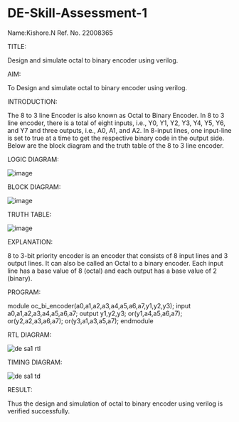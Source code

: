 # DE-Skill-Assessment-1

Name:Kishore.N
Ref. No. 22008365

TITLE:

Design and simulate octal to binary encoder using verilog.

AIM:

To Design and simulate octal to binary encoder using verilog.

INTRODUCTION:

The 8 to 3 line Encoder is also known as Octal to Binary Encoder.
In 8 to 3 line encoder, there is a total of eight inputs, i.e., Y0, Y1, Y2, Y3, Y4, Y5, Y6, and Y7 and three outputs, i.e., A0, A1, and A2.
In 8-input lines, one input-line is set to true at a time to get the respective binary code in the output side.
Below are the block diagram and the truth table of the 8 to 3 line encoder.

LOGIC DIAGRAM:

![image](https://user-images.githubusercontent.com/118707090/215322107-dfaf0ee3-0a2b-4f5c-b8d5-1ae25c8a3b5a.png)

BLOCK DIAGRAM:

![image](https://user-images.githubusercontent.com/118707090/215322226-dcfacf6e-be93-4de8-9308-8f8c446afb8b.png)

TRUTH TABLE:

![image](https://user-images.githubusercontent.com/118707090/215322159-0ed48f24-81c5-4c98-a8c6-1e78fd1160ff.png)

EXPLANATION:

8 to 3-bit priority encoder is an encoder that consists of 8 input lines and 3 output lines.
It can also be called an Octal to a binary encoder.
Each input line has a base value of 8 (octal) and each output has a base value of 2 (binary).

PROGRAM:

module oc_bi_encoder(a0,a1,a2,a3,a4,a5,a6,a7,y1,y2,y3);
input a0,a1,a2,a3,a4,a5,a6,a7;
output y1,y2,y3;
or(y1,a4,a5,a6,a7);
or(y2,a2,a3,a6,a7);
or(y3,a1,a3,a5,a7);
endmodule

RTL DIAGRAM:

![de sa1 rtl](https://user-images.githubusercontent.com/118707090/215322598-95c41dee-986e-46cf-a3e3-900d8140bd26.png)

TIMING DIAGRAM:

![de sa1 td](https://user-images.githubusercontent.com/118707090/215322569-f4d3a517-6bbc-42bb-af48-1acb03a5e8b1.png)

RESULT:

Thus the design and simulation of octal to binary encoder using verilog is verified successfully.
